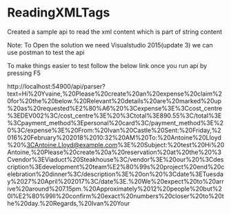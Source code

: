 # ReadingXMLTags
Created a sample api to read the xml content which is part of string content

Note: To Open the solution we need Visualstudio 2015(update 3)
we can use postman to test the api


To make things easier to test follow the below link once you run api by pressing F5

http://localhost:54900/api/parser?text=Hi%20Yvaine,%20Please%20create%20an%20expense%20claim%20for%20the%20below.%20Relevant%20details%20are%20marked%20up%20as%20requested%E2%80%A6%20%3Cexpense%3E%3Ccost_centre%3EDEV002%3C/cost_centre%3E%20%3Ctotal%3E890.55%3C/total%3E%3Cpayment_method%3Epersonal%20card%3C/payment_method%3E%20%3C/expense%3E%20From:%20Ivan%20Castle%20Sent:%20Friday,%2016%20February%202018%2010:32%20AM%20To:%20Antoine%20Lloyd%20%3CAntoine.Lloyd@example.com%3E%20Subject:%20test%20Hi%20Antoine,%20Please%20create%20a%20reservation%20at%20the%20%3Cvendor%3EViaduct%20Steakhouse%3C/vendor%3E%20our%20%3Cdescription%3Edevelopment%20team%E2%80%99s%20project%20end%20celebration%20dinner%3C/description%3E%20on%20%3Cdate%3ETuesday%2027%20April%202017%3C/date%3E.%20We%20expect%20to%20arrive%20around%207.15pm.%20Approximately%2012%20people%20but%20I%E2%80%99ll%20confirm%20exact%20numbers%20closer%20to%20the%20day.%20Regards,%20Ivan%20Your
